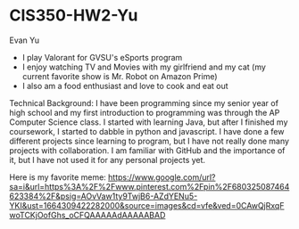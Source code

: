 # CIS350-HW2-Yu
Evan Yu

- I play Valorant for GVSU's eSports program
- I enjoy watching TV and Movies with my girlfriend and my cat (my current favorite show is Mr. Robot on Amazon Prime)
- I also am a food enthusiast and love to cook and eat out

Technical Background:
I have been programming since my senior year of high school and my first introduction to programming was through the AP Computer Science class. I started with learning Java, but after I finished my coursework, I started to dabble in python and javascript. I have done a few different projects since learning to program, but I have not really done many projects with collaboration. I am familiar with GitHub and the importance of it, but I have not used it for any personal projects yet.

Here is my favorite meme: https://www.google.com/url?sa=i&url=https%3A%2F%2Fwww.pinterest.com%2Fpin%2F680325087464623384%2F&psig=AOvVaw1ty9TwjB6-AZdYENu5-YKI&ust=1664309422282000&source=images&cd=vfe&ved=0CAwQjRxqFwoTCKjOofGhs_oCFQAAAAAdAAAAABAD



